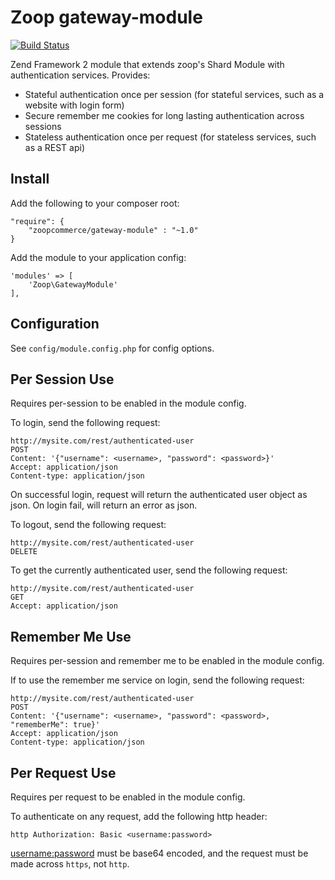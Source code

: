 Zoop gateway-module
===================

[![Build Status](https://api.shippable.com/projects/53f6a501ec4936790331305e/badge/master)](https://www.shippable.com/projects/53f6a501ec4936790331305e)

Zend Framework 2 module that extends zoop's Shard Module with authentication services. Provides:

* Stateful authentication once per session (for stateful services, such as a website with login form)
* Secure remember me cookies for long lasting authentication across sessions
* Stateless authentication once per request (for stateless services, such as a REST api)

Install
-------

Add the following to your composer root:

    "require": {
        "zoopcommerce/gateway-module" : "~1.0"
    }

Add the module to your application config:

    'modules' => [
        'Zoop\GatewayModule'
    ],

Configuration
-------------

See `config/module.config.php` for config options.

Per Session Use
---------------

Requires per-session to be enabled in the module config.

To login, send the following request:

    http://mysite.com/rest/authenticated-user
    POST
    Content: '{"username": <username>, "password": <password>}'
    Accept: application/json
    Content-type: application/json

On successful login, request will return the authenticated user object as json.
On login fail, will return an error as json.

To logout, send the following request:

    http://mysite.com/rest/authenticated-user
    DELETE

To get the currently authenticated user, send the following request:

    http://mysite.com/rest/authenticated-user
    GET
    Accept: application/json

Remember Me Use
---------------

Requires per-session and remember me to be enabled in the module config.

If to use the remember me service on login, send the following request:

    http://mysite.com/rest/authenticated-user
    POST
    Content: '{"username": <username>, "password": <password>, "rememberMe": true}'
    Accept: application/json
    Content-type: application/json

Per Request Use
---------------

Requires per request to be enabled in the module config.

To authenticate on any request, add the following http header:

    http Authorization: Basic <username:password>

<username:password> must be base64 encoded, and the request must be made across `https`, not `http`.